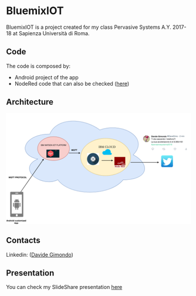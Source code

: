 # BluemixIOT

BluemixIOT is a project created for my class Pervasive Systems A.Y. 2017-18 at Sapienza Università di Roma.

## Code
The code is composed by:
+ Android project of the app
+ NodeRed code that can also be checked ([here](https://davegimo.eu-gb.mybluemix.net/red/#flow/3bb8b7a2.ee20f8))


## Architecture
 ![Architecture](https://github.com/davegimo/BluemixIOT/blob/master/bluemix.png "architecture")


## Contacts
Linkedin: ([Davide Gimondo](https://www.linkedin.com/in/davegimo/))


## Presentation
You can check my SlideShare presentation [here](https://www.slideshare.net/DavideGimondo/ibm-watson-iot)
